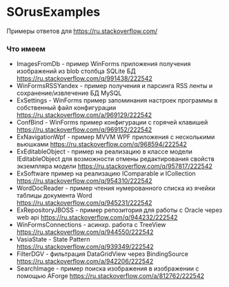 # SOrusExamples
Примеры ответов для https://ru.stackoverflow.com/

### Что имеем
- ImagesFromDb - пример WinForms приложения получения изображений из blob столбца SQLite БД https://ru.stackoverflow.com/q/991438/222542
- WinFormsRSSYandex - пример получения и парсинга RSS ленты и сохранение/извлечение БД MySQL
- ExSettings - WinForms пример запоминания настроек программы в собственный файл конфигурации https://ru.stackoverflow.com/a/969129/222542
- ConfBind - WinForms пример конфигурации с горячей клавишей https://ru.stackoverflow.com/q/969152/222542
- ExNavigationWpf - пример MVVM WPF приложения с несколькими вьюшками https://ru.stackoverflow.com/q/968594/222542
- ExEditableObject - пример на реализацию в классе модели IEditableObject для возможности отмены редактирования свойств экземпляра модели
https://ru.stackoverflow.com/q/957817/222542
- ExSoftware пример на реализацию IComparable<T> и ICollection<T> https://ru.stackoverflow.com/q/954310/222542
- WordDocReader - пример чтения нумерованного списка из ячейки таблицы документа Word https://ru.stackoverflow.com/q/945231/222542
- ExRepositoryJBOSS - пример репозитория для работы с Oracle через web api https://ru.stackoverflow.com/q/944232/222542
- WinFormsConnections - асинхр. работа с TreeView https://ru.stackoverflow.com/q/944550/222542
- VasiaState - State Pattern https://ru.stackoverflow.com/q/939349/222542
- FilterDGV - фильтрация DataGridView через BindingSource https://ru.stackoverflow.com/a/942206/222542
- SearchImage - пример поиска изображения в изображении с помощью AForge https://ru.stackoverflow.com/a/812762/222542

